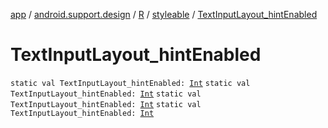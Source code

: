 [app](../../../index.md) / [android.support.design](../../index.md) / [R](../index.md) / [styleable](index.md) / [TextInputLayout_hintEnabled](.)

# TextInputLayout_hintEnabled

`static val TextInputLayout_hintEnabled: `[`Int`](https://kotlinlang.org/api/latest/jvm/stdlib/kotlin/-int/index.html)
`static val TextInputLayout_hintEnabled: `[`Int`](https://kotlinlang.org/api/latest/jvm/stdlib/kotlin/-int/index.html)
`static val TextInputLayout_hintEnabled: `[`Int`](https://kotlinlang.org/api/latest/jvm/stdlib/kotlin/-int/index.html)
`static val TextInputLayout_hintEnabled: `[`Int`](https://kotlinlang.org/api/latest/jvm/stdlib/kotlin/-int/index.html)